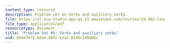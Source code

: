 ```yaml
---
content_type: resource
description: Problem set on verbs and auxiliary verbs.
file: https://ol-ocw-studio-app-qa.s3.amazonaws.com/courses/24-902-language-and-its-structure-ii-syntax-fall-2003/b64d7e72e8aed05ce2a281d0c148a06c_ps_5_sol.pdf
file_type: application/pdf
resourcetype: Document
title: 'Problem Set #5: Verbs and auxiliary verbs'
uid: b64d7e72-e8ae-d05c-e2a2-81d0c148a06c
---
```

